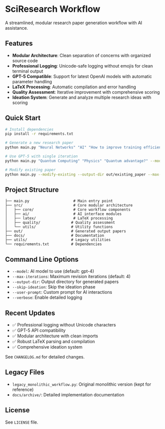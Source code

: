 # SciResearch Workflow

A streamlined, modular research paper generation workflow with AI assistance.

## Features

- **Modular Architecture**: Clean separation of concerns with organized source code
- **Professional Logging**: Unicode-safe logging without emojis for clean terminal output
- **GPT-5 Compatible**: Support for latest OpenAI models with automatic parameter handling
- **LaTeX Processing**: Automatic compilation and error handling
- **Quality Assessment**: Iterative improvement with comprehensive scoring
- **Ideation System**: Generate and analyze multiple research ideas with scoring

## Quick Start

```bash
# Install dependencies
pip install -r requirements.txt

# Generate a new research paper
python main.py "Neural Networks" "AI" "How to improve training efficiency?" --output-dir out/neural_nets

# Use GPT-5 with single iteration
python main.py "Quantum Computing" "Physics" "Quantum advantage?" --model gpt-5 --max-iterations 1 --output-dir out/quantum

# Modify existing paper
python main.py --modify-existing --output-dir out/existing_paper --max-iterations 2
```

## Project Structure

```
├── main.py                    # Main entry point
├── src/                       # Core modular architecture
│   ├── core/                  # Core workflow components
│   ├── ai/                    # AI interface modules
│   ├── latex/                 # LaTeX processing
│   ├── quality/              # Quality assessment
│   └── utils/                # Utility functions
├── out/                      # Generated output papers
├── docs/                     # Documentation
├── utils/                    # Legacy utilities
└── requirements.txt          # Dependencies
```

## Command Line Options

- `--model`: AI model to use (default: gpt-4)
- `--max-iterations`: Maximum revision iterations (default: 4)
- `--output-dir`: Output directory for generated papers
- `--skip-ideation`: Skip the ideation phase
- `--user-prompt`: Custom prompt for AI interactions
- `--verbose`: Enable detailed logging

## Recent Updates

- ✅ Professional logging without Unicode characters
- ✅ GPT-5 API compatibility 
- ✅ Modular architecture with clean imports
- ✅ Robust LaTeX parsing and compilation
- ✅ Comprehensive ideation system

See `CHANGELOG.md` for detailed changes.

## Legacy Files

- `legacy_monolithic_workflow.py`: Original monolithic version (kept for reference)
- `docs/archive/`: Detailed implementation documentation

## License

See `LICENSE` file.
